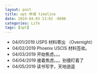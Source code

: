 ```yaml
---
layout: post
title: opt 申请 timeline
date: 2019-04-03 13:03 -0600
categories: Life
tags: [opt]
---
```


- 04/01/2019 USPS 材料寄出 （Overnight）
- 04/02/2019 Phoenix USCIS 材料签收。
- 04/03/2019 开始焦虑。。。
- 04/04/2019 接着焦虑。。。别傻盯着了
- 04/05/2019 读书写字，天地逍遥
